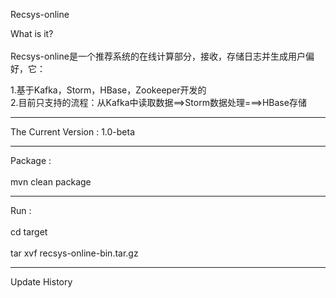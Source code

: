   Recsys-online

  What is it? <br />  
  Recsys-online是一个推荐系统的在线计算部分，接收，存储日志并生成用户偏好，它： <br /> 

  1.基于Kafka，Storm，HBase，Zookeeper开发的 <br /> 
  2.目前只支持的流程：从Kafka中读取数据==>Storm数据处理===>HBase存储<br /> 
  
  -----------

  The Current Version : 1.0-beta

  -----------

  Package : <br />  
  mvn clean package
  
  -----------

  Run : <br />  
  cd target<br />  
  tar xvf recsys-online-bin.tar.gz<br />  

  --------------

  Update History
